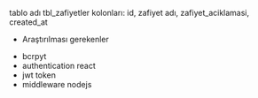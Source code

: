 
tablo adı tbl_zafiyetler
kolonları: id, zafiyet adı, zafiyet_aciklamasi, created_at



* Araştırılması gerekenler

- bcrpyt 
- authentication react
- jwt token
- middleware nodejs